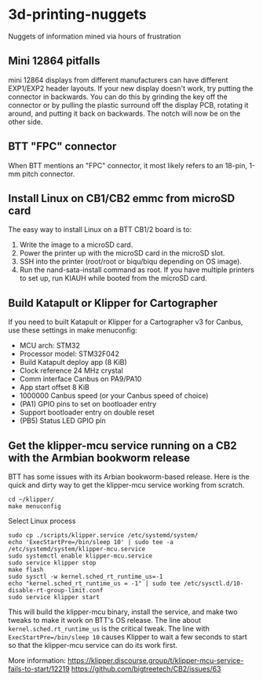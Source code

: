# 3d-printing-nuggets
Nuggets of information mined via hours of frustration

## Mini 12864 pitfalls
mini 12864 displays from different manufacturers can have different EXP1/EXP2 header layouts. If your new display doesn't work, try putting the connector in backwards. You can do this by grinding the key off the connector or by pulling the plastic surround off the display PCB, rotating it around, and putting it back on backwards. The notch will now be on the other side. 

## BTT "FPC" connector
When BTT mentions an "FPC" connector, it most likely refers to an 18-pin, 1-mm pitch connector. 

## Install Linux on CB1/CB2 emmc from microSD card
The easy way to install Linux on a BTT CB1/2 board is to:
1. Write the image to a microSD card.
2. Power the printer up with the microSD card in the microSD slot.
3. SSH into the printer (root/root or biqu/biqu depending on OS image).
4. Run the nand-sata-install command as root.
If you have multiple printers to set up, run KIAUH while booted from the microSD card.

## Build Katapult or Klipper for Cartographer
If you need to built Katapult or Klipper for a Cartographer v3 for Canbus, use these settings in make menuconfig:
* MCU arch: STM32
* Processor model: STM32F042
* Build Katapult deploy app (8 KiB)
* Clock reference 24 MHz crystal
* Comm interface Canbus on PA9/PA10
* App start offset 8 KiB
* 1000000 Canbus speed (or your Canbus speed of choice)
* (PA1) GPIO pins to set on bootloader entry
* Support bootloader entry on double reset
* (PB5) Status LED GPIO pin

## Get the klipper-mcu service running on a CB2 with the Armbian bookworm release
BTT has some issues with its Arbian bookworm-based release. Here is the quick and dirty way to get the klipper-mcu service working from scratch. 
```
cd ~/klipper/
make menuconfig
```
Select Linux process
```
sudo cp ./scripts/klipper.service /etc/systemd/system/
echo 'ExecStartPre=/bin/sleep 10' | sudo tee -a /etc/systemd/system/klipper-mcu.service
sudo systemctl enable klipper-mcu.service
sudo service klipper stop
make flash
sudo sysctl -w kernel.sched_rt_runtime_us=-1
echo "kernel.sched_rt_runtime_us = -1" | sudo tee /etc/sysctl.d/10-disable-rt-group-limit.conf
sudo service klipper start
```
This will build the klipper-mcu binary, install the service, and make two tweaks to make it work on BTT's OS release. The line about `kernel.sched.rt_runtime_us` is the critical tweak. The line with `ExecStartPre=/bin/sleep 10` causes Klipper to wait a few seconds to start so that the klipper-mcu service can do its work first. 

More information:
https://klipper.discourse.group/t/klipper-mcu-service-fails-to-start/12219
https://github.com/bigtreetech/CB2/issues/63
